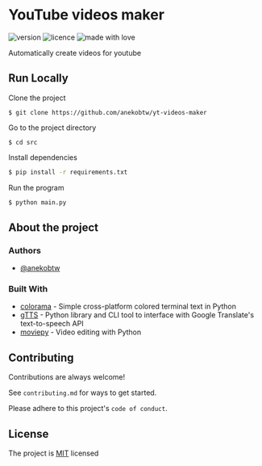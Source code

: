 # YouTube videos maker
![version](https://img.shields.io/badge/Project_version-1.0.0-blue)
![licence](https://img.shields.io/badge/License-MIT-green)
![made with love](https://img.shields.io/badge/Made_with-Love-red)
 
Automatically create videos for youtube

## Run Locally
Clone the project

```
$ git clone https://github.com/anekobtw/yt-videos-maker
```

Go to the project directory

```
$ cd src
```

Install dependencies

```bash
$ pip install -r requirements.txt
```

Run the program

```bash
$ python main.py
```

## About the project
### Authors

- [@anekobtw](https://www.github.com/anekobtw) 
 ### Built With
- [colorama](https://github.com/tartley/colorama) - Simple cross-platform colored terminal text in Python 
- [gTTS](https://github.com/pndurette/gTTS) - Python library and CLI tool to interface with Google Translate's text-to-speech API
- [moviepy](https://github.com/Zulko/moviepy) - Video editing with Python
## Contributing
Contributions are always welcome!

See `contributing.md` for ways to get started.

Please adhere to this project's `code of conduct`.
## License
The project is [MIT](https://choosealicense.com/licenses/mit/) licensed
